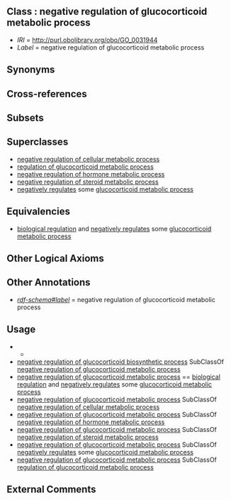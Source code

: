 
## Class : negative regulation of glucocorticoid metabolic process

 * *IRI* = http://purl.obolibrary.org/obo/GO_0031944
 * *Label* = negative regulation of glucocorticoid metabolic process

## Synonyms


## Cross-references


## Subsets


## Superclasses

 * [negative regulation of cellular metabolic process](../../GO/24/GO_0031324.md)
 * [regulation of glucocorticoid metabolic process](../../GO/43/GO_0031943.md)
 * [negative regulation of hormone metabolic process](../../GO/51/GO_0032351.md)
 * [negative regulation of steroid metabolic process](../../GO/39/GO_0045939.md)
 * [negatively regulates](../../RO/12/RO_0002212.md) some [glucocorticoid metabolic process](../../GO/11/GO_0008211.md)

## Equivalencies

 * [biological regulation](../../GO/07/GO_0065007.md) and [negatively regulates](../../RO/12/RO_0002212.md) some [glucocorticoid metabolic process](../../GO/11/GO_0008211.md)

## Other Logical Axioms


## Other Annotations

 * *[rdf-schema#label](../../el/rdf-schema#label.md)* = negative regulation of glucocorticoid metabolic process

## Usage

 * -
 * [negative regulation of glucocorticoid biosynthetic process](../../GO/47/GO_0031947.md) SubClassOf [negative regulation of glucocorticoid metabolic process](../../GO/44/GO_0031944.md)
 * [negative regulation of glucocorticoid metabolic process](../../GO/44/GO_0031944.md) == [biological regulation](../../GO/07/GO_0065007.md) and [negatively regulates](../../RO/12/RO_0002212.md) some [glucocorticoid metabolic process](../../GO/11/GO_0008211.md)
 * [negative regulation of glucocorticoid metabolic process](../../GO/44/GO_0031944.md) SubClassOf [negative regulation of cellular metabolic process](../../GO/24/GO_0031324.md)
 * [negative regulation of glucocorticoid metabolic process](../../GO/44/GO_0031944.md) SubClassOf [negative regulation of hormone metabolic process](../../GO/51/GO_0032351.md)
 * [negative regulation of glucocorticoid metabolic process](../../GO/44/GO_0031944.md) SubClassOf [negative regulation of steroid metabolic process](../../GO/39/GO_0045939.md)
 * [negative regulation of glucocorticoid metabolic process](../../GO/44/GO_0031944.md) SubClassOf [negatively regulates](../../RO/12/RO_0002212.md) some [glucocorticoid metabolic process](../../GO/11/GO_0008211.md)
 * [negative regulation of glucocorticoid metabolic process](../../GO/44/GO_0031944.md) SubClassOf [regulation of glucocorticoid metabolic process](../../GO/43/GO_0031943.md)

## External Comments

